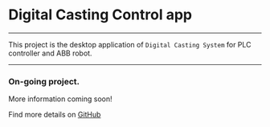 # Digital Casting Control app
---

This project is the desktop application of `Digital Casting System` for PLC controller and ABB robot.

---
### On-going project.

More information coming soon! 

Find more details on [ GitHub ](https://github.com/USI-FMAA/digital_casting_system_app)

